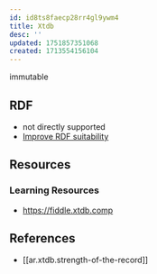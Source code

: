 ```yaml
---
id: id8ts8faecp28rr4gl9ywm4
title: Xtdb
desc: ''
updated: 1751857351068
created: 1713554156104
---
```


immutable 

## RDF

- not directly supported
- [Improve RDF suitability](https://github.com/xtdb/xtdb/issues/317)

## Resources

### Learning Resources

- https://fiddle.xtdb.comp

## References

- [[ar.xtdb.strength-of-the-record]]